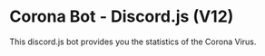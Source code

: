 # Corona Bot - Discord.js (V12)
This discord.js bot provides you the statistics of the Corona Virus.
